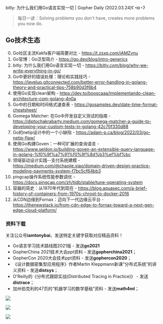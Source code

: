 bitly: 为什么我们用Go语言实现一切 | Gopher Daily (2022.03.24)ʕ◔ϖ◔ʔ

>每日一谚：Solving problems you don't have, creates more problems you now do.

## Go技术生态

0. Go社区主流Kakfa客户端简要对比 - https://t.zsxq.com/iAMZvnu
1. Go官博：Go泛型简介 - https://go.dev/blog/intro-generics
2. bitly: 为什么我们用Go语言实现一切 - https://bitly.com/blog/why-we-write-everything-in-go/
3. Go中更好的错误处理：理论和实践技巧 - https://levelup.gitconnected.com/better-error-handling-in-golang-theory-and-practical-tips-758b90d3f6b4
4. 使用Go实现clean架构 - https://dev.to/booscaaa/implementando-clean-architecture-com-golang-4n0a
5. Go中的日期和时间格式速查表 - https://gosamples.dev/date-time-format-cheatsheet/
6. Gomega Matcher: 在Go中开发自定义测试的指南 - https://diptochakrabarty.medium.com/gomega-matcher-a-guide-to-developing-your-custom-tests-in-golang-42c70f330d88
7. Go的netip设计中的一个小缺陷 - https://adam-p.ca/blog/2022/03/go-netip-flaw/
8. 使用Go构建Goven：一种可扩展的查询语言 - https://www.seldon.io/building-goven-an-extensible-query-language-in-golang-%f0%9f%a7%91%f0%9f%8d%b3%ef%bf%bc
9. 领域驱动设计实践--支付系统建模 - https://medium.com/@chaojie.xiao/domain-driven-design-practice-modeling-payments-system-f7bc5cf64bb3
10. pingcap操作系统性能参数调优 - https://docs.pingcap.com/zh/tidb/stable/tune-operating-system
11. 容器的简史：从1970年代到现在 - https://blog.aquasec.com/a-brief-history-of-containers-from-1970s-chroot-to-docker-2016
12. 从CDN边缘到Fornax：迈向下一代边缘云平台 - https://thenewstack.io/from-cdn-edge-to-fornax-toward-a-next-gen-edge-cloud-platform/

### 资料下载

关注公众号**iamtonybai**，发送特定关键字获取对应精品资料！

* Go语言学习技术路线图2021版 - 发送**go2021**
* GopherChina 2021技术大会ppt资料 - 发送**gopherchina2021**；
* GopherCon 2020大会技术ppt资料 - 发送**gophercon2020**；
* 《设计数据密集型应用程序》作者Martin Kleppmann新课“分布式系统”的讲义资料 - 发送**distsys**；
* O'Reilly的《分布式跟踪实战(Distributed Tracing in Practice)》 - 发送**distrace**；
* 加州伯克利的47页的“机器学习的数学基础”资料 - 发送**math4ml**；

![](https://mmbiz.qpic.cn/mmbiz_png/cH6WzfQ94mb54jsFJZ3Knmz8obUsf3PBShthmdSw5E01TcYmUReGkj0BWpxHak1HlnlzHvLmKax53YSGr7aNlA/0?wx_fmt=png)

![](https://mmbiz.qpic.cn/mmbiz_png/cH6WzfQ94mZsOgPXTXZgWiaE03ib9r9WFJXC6xJCA5Y6VSesOZqlGxYfODibvR7UPGxiaM7SZZNQZkRtggPXEfBdwQ/0?wx_fmt=png)

![](https://mmbiz.qpic.cn/mmbiz_png/cH6WzfQ94mb54jsFJZ3Knmz8obUsf3PBrSoqeMvoWCticN2cpU64fJ0FYQdXJhP7ia7WRh8628uOAsQYeE2NibRRw/0?wx_fmt=png)

